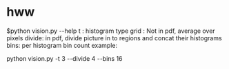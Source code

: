 # hww

$python vision.py --help
t : histogram type
grid : Not in pdf, average over pixels
divide: in pdf, divide picture in to regions and concat their histograms
bins: per histogram bin count
example:

python vision.py -t 3 --divide 4 --bins 16

